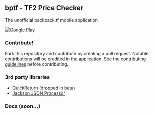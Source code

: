 ## bptf - TF2 Price Checker
The unofficial backpack.tf mobile application

[![Google Play](http://developer.android.com/images/brand/en_generic_rgb_wo_60.png)](https://play.google.com/store/apps/details?id=com.tlongdev.bktf)

### Contribute!
Fork this repository and contribute by creating a pull request. Notable contributions will be credited in the application. See the [contributing guidelines](https://github.com/Longi94/bptf/blob/master/CONTRIBUTING.md) before contributing.

### 3rd party libraries
- [QuickReturn](https://github.com/felipecsl/QuickReturn) (dropped in beta)
- [Jackson JSON Processor](http://wiki.fasterxml.com/JacksonHome)

### Docs (soon...)
